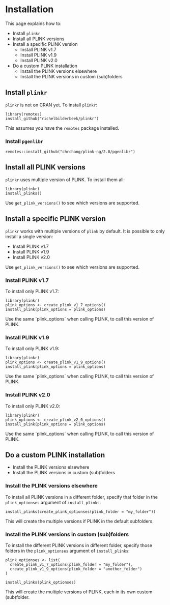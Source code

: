 # Installation

This page explains how to:

  * Install `plinkr`
  * Install all PLINK versions
  * Install a specific PLINK version
    * Install PLINK v1.7
    * Install PLINK v1.9
    * Install PLINK v2.0
  * Do a custom PLINK installation
    * Install the PLINK versions elsewhere
    * Install the PLINK versions in custom (sub)folders

## Install `plinkr`

`plinkr` is not on CRAN yet. To install `plinkr`:

```
library(remotes)
install_github("richelbilderbeek/plinkr")
```

This assumes you have the `remotes` package installed.

### Install `pgenlibr`

```
remotes::install_github("chrchang/plink-ng/2.0/pgenlibr")
```

## Install all PLINK versions

`plinkr` uses multiple version of PLINK. To install them all:

```
library(plinkr)
install_plinks()
```

Use `get_plink_versions()` to see which versions are supported.

## Install a specific PLINK version

`plinkr` works with multiple versions of `plink` by default.
It is possible to only install a single version:

 * Install PLINK v1.7
 * Install PLINK v1.9
 * Install PLINK v2.0

Use `get_plink_versions()` to see which versions are supported.

### Install PLINK v1.7

To install only PLINK v1.7:

```
library(plinkr)
plink_options <- create_plink_v1_7_options()
install_plink(plink_options = plink_options)
```

Use the same ´plink_options´ when calling PLINK, to call this version of PLINK.

### Install PLINK v1.9

To install only PLINK v1.9:

```
library(plinkr)
plink_options <- create_plink_v1_9_options()
install_plink(plink_options = plink_options)
```

Use the same ´plink_options´ when calling PLINK, to call this version of PLINK.

### Install PLINK v2.0

To install only PLINK v2.0:

```
library(plinkr)
plink_options <- create_plink_v2_0_options()
install_plink(plink_options = plink_options)
```

Use the same ´plink_options´ when calling PLINK, to call this version of PLINK.

## Do a custom PLINK installation

 * Install the PLINK versions elsewhere
 * Install the PLINK versions in custom (sub)folders

### Install the PLINK versions elsewhere

To install all PLINK versions in a different folder,
specify that folder in the `plink_optionses` argument
of `install_plinks`:

```
install_plinks(create_plink_optionses(plink_folder = "my_folder"))
```

This will create the multiple versions if PLINK in the default
subfolders.

### Install the PLINK versions in custom (sub)folders

To install the different PLINK versions in different folder,
specify those folders in the `plink_optionses` argument
of `install_plinks`:

```
plink_optionses <- list(
  create_plink_v1_7_options(plink_folder = "my_folder"),
  create_plink_v1_9_options(plink_folder = "another_folder")
)

install_plinks(plink_optionses)
```

This will create the multiple versions of PLINK,
each in its own custom (sub)folder.


